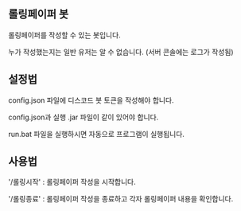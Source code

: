 ## 롤링페이퍼 봇
롤링페이퍼를 작성할 수 있는 봇입니다.

누가 작성했는지는 일반 유저는 알 수 없습니다. (서버 콘솔에는 로그가 작성됨)


## 설정법
config.json 파일에 디스코드 봇 토큰을 작성해야 합니다.

config.json과 실행 .jar 파일이 같이 있어야 합니다.

run.bat 파일을 실행하시면 자동으로 프로그램이 실행됩니다.


## 사용법
'/롤링시작' : 롤링페이퍼 작성을 시작합니다.

'/롤링종료' : 롤링페이퍼 작성을 종료하고 각자 롤링페이퍼 내용을 확인합니다.
